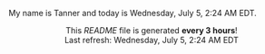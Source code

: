 My name is Tanner and today is Wednesday, July 5, 2:24 AM EDT.

<p align="center">This <i>README</i> file is generated <b>every 3 hours</b>!</br>Last refresh: Wednesday, July 5, 2:24 AM EDT<br /></p>
